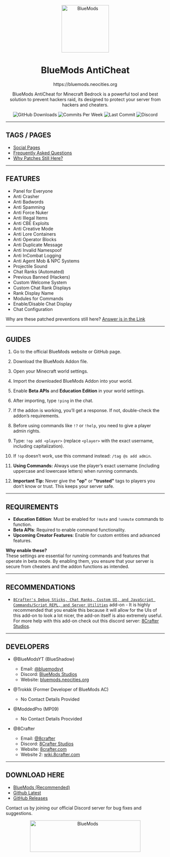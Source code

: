 <p align="center">
  <img src="https://bluemods.neocities.org/p/ic_blue.png" alt="BlueMods" width="150" height="150">
</p>
<h1 align="center">BlueMods AntiCheat</h1>
<p align="center">https://bluemods.neocities.org</p>
<p align="center">
  BlueMods AntiCheat for Minecraft Bedrock is a powerful tool and best solution to prevent hackers raid, its designed to protect your server from hackers and cheaters.
</p>
<p align="center">
  <img src="https://img.shields.io/github/downloads/BlueModsYT/BlueMods-AntiCheat/total?style=for-the-badge" alt="GitHub Downloads">
  <img src="https://img.shields.io/github/commit-activity/m/BlueModsYT/BlueMods-AntiCheat?style=for-the-badge" alt="Commits Per Week">
  <img src="https://img.shields.io/github/last-commit/BlueModsYT/BlueMods-AntiCheat?style=for-the-badge" alt="Last Commit">
  <img src="https://img.shields.io/discord/913049851531522078?style=for-the-badge&label=Discord&color=0000ff&link=https%3A%2F%2Fdiscord.gg%2Fbluemods-anticheat-913049851531522078" alt="Discord">
</p>

---

## **TAGS / PAGES**
- [Social Pages](.docs/socials.md)
- [Frequently Asked Questions](./docs/faq.md)
- [Why Patches Still Here?](./docs/patched.md)


---

## **FEATURES**
- Panel for Everyone
- Anti Crasher
- Anti Badwords
- Anti Spamming
- Anti Force Nuker
- Anti Illegal Items
- Anti CBE Exploits
- Anti Creative Mode
- Anti Lore Containers
- Anti Operator Blocks
- Anti Duplicate Message
- Anti Invalid Namespoof
- Anti InCombat Logging
- Anti Agent Mob & NPC Systems
- Projectile Sound
- Chat Ranks (Automated)
- Previous Banned (Hackers)
- Custom Welcome System
- Custom Chat Rank Displays
- Rank Display Name
- Modules for Commands
- Enable/Disable Chat Display
- Chat Configuration

Why are these patched preventions still here? [Answer is in the Link](./docs/patches.md)

--- 

## **GUIDES**
1. Go to the official BlueMods website or GitHub page.
2. Download the BlueMods Addon file.
3. Open your Minecraft world settings.
4. Import the downloaded BlueMods Addon into your world.
5. Enable **Beta APIs** and **Education Edition** in your world settings.
6. After importing, type `!ping` in the chat.
7. If the addon is working, you’ll get a response. If not, double-check the addon’s requirements.

1. Before using commands like `!?` or `!help`, you need to give a player admin rights.
2. Type: `!op add <player>` (replace `<player>` with the exact username, including capitalization).
3. If `!op` doesn’t work, use this command instead: `/tag @s add admin`.
4. **Using Commands:** Always use the player’s exact username (including uppercase and lowercase letters) when running commands.
5. **Important Tip:** Never give the **"op"** or **"trusted"** tags to players you don’t know or trust. This keeps your server safe.

---

## **REQUIREMENTS**
- **Education Edition**: Must be enabled for `!mute` and `!unmute` commands to function.
- **Beta APIs**: Required to enable command functionality.
- **Upcoming Creator Features**: Enable for custom entities and advanced features.

**Why enable these?**  
These settings are essential for running commands and features that operate in beta mode. By enabling them, you ensure that your server is secure from cheaters and the addon functions as intended.

---

## **RECOMMENDATIONS**
- [`8Crafter's Debug Sticks, Chat Ranks, Custom UI, and JavaScript Commands/Script REPL, and Server Utilities`](https://modbay.org/mods/1240-8crafters-debug-sticks.html) add-on - It is highly recommended that you enable this because it will allow for the UIs of this add-on to look a lot nicer, the add-on itself is also extremely useful. For more help with this add-on check out this discord server: [8Crafter Studios](https://discord.gg/jrCTeHGuhx).

---

## **DEVELOPERS**
- @BlueModsYT (BlueShadow)
  - Email: [@bluemodsyt](mailto:bluemodsyt@gmail.com)
  - Discord: [BlueMods Studios](https://dsc.gg/bluemods)
  - Website: [bluemods.neocities.org](https://bluemods.neocities.org)

- @Trokkk (Former Developer of BlueMods AC)
  - No Contact Details Provided

- @ModdedPro (MP09)
  - No Contact Details Procvided 

- @8Crafter
  - Email: [@8crafter](mailto:8crafteryt@gmail.com)
  - Discord: [8Crafter Studios](https://dsc.gg/8crafter-studios)
  - Website: [8crafter.com](https://8crafter.com)
  - Website 2: [wiki.8crafter.com](htps://wiki.8crafter.com)

---

## **DOWNLOAD HERE**
- [BlueMods (Recommended)](https://bluemods.neocities.org)
- [Github Latest](../..//releases/latest)
- [GitHub Releases](../../releases)

Contact us by joining our official Discord server for bug fixes and suggestions.
<p align="center">
  <img src="https://github.com/user-attachments/assets/da292086-bee4-4210-9b91-5ad6c451a052" alt="BlueMods" width="350" height="100">
</p>

